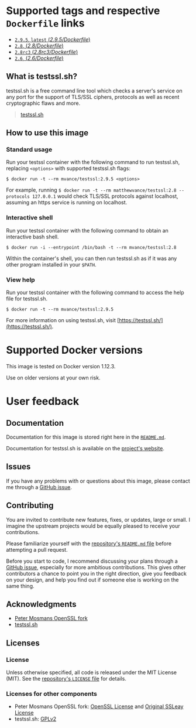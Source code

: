 # Supported tags and respective `Dockerfile` links

- [`2.9.5`, `latest` (*2.9.5/Dockerfile*)](https://github.com/MatthewVance/testssl-docker/tree/master/2.9.5)
- [`2.8`, (*2.8/Dockerfile*)](https://github.com/MatthewVance/testssl-docker/tree/master/2.8)
- [`2.8rc3` (*2.8rc3/Dockerfile*)](https://github.com/MatthewVance/testssl-docker/tree/master/2.8rc3)
- [`2.6`, (*2.6/Dockerfile*)](https://github.com/MatthewVance/testssl-docker/tree/master/2.6)

## What is testssl.sh?

 testssl.sh is a free command line tool which checks a server's service on any port for the support of TLS/SSL ciphers, protocols as well as recent cryptographic flaws and more.

> [testssl.sh](https://testssl.sh/)

## How to use this image

### Standard usage

Run your testssl container with the following command to run testssl.sh, replacing `<options>` with supported testssl.sh flags:

```console
$ docker run -t --rm mvance/testssl:2.9.5 <options>
```

For example, running `$ docker run -t --rm matthewvance/testssl:2.8 --protocols 127.0.0.1` would check TLS/SSL protocols against localhost, assuming an https service is running on localhost.

### Interactive shell

Run your testssl container with the following command to obtain an interactive bash shell.

```console
$ docker run -i --entrypoint /bin/bash -t --rm mvance/testssl:2.8
```

Within the container's shell, you can then run testssl.sh as if it was any other program installed in your `$PATH`.

### View help

Run your testssl container with the following command to access the help file for testssl.sh.

```console
$ docker run -t --rm mvance/testssl:2.9.5
```

For more information on using testssl.sh, visit [https://testssl.sh/](https://testssl.sh/).

# Supported Docker versions

This image is tested on Docker version 1.12.3.

Use on older versions at your own risk.

# User feedback

## Documentation

Documentation for this image is stored right here in the [`README.md`](https://github.com/MatthewVance/testssl-docker/blob/master/README.md).

Documentation for testssl.sh is available on the [project's website](https://testssl.sh/).

## Issues

If you have any problems with or questions about this image, please contact me through a [GitHub issue](https://github.com/MatthewVance/testssl-docker/issues).

## Contributing

You are invited to contribute new features, fixes, or updates, large or small. I imagine the upstream projects would be equally pleased to receive your contributions.

Please familiarize yourself with the [repository's `README.md` file](https://github.com/MatthewVance/testssl-docker/blob/master/README.md) before attempting a pull request.

Before you start to code, I recommend discussing your plans through a [GitHub issue](https://github.com/MatthewVance/testssl-docker/issues), especially for more ambitious contributions. This gives other contributors a chance to point you in the right direction, give you feedback on your design, and help you find out if someone else is working on the same thing.

## Acknowledgments

- [Peter Mosmans OpenSSL fork](https://github.com/PeterMosmans/openssl/)
- [testssl.sh](https://github.com/drwetter/testssl.sh)

## Licenses
### License

Unless otherwise specified, all code is released under the MIT License (MIT). See the [repository's `LICENSE` file](https://github.com/MatthewVance/testssl-docker/blob/master/LICENSE) for details.

### Licenses for other components

- Peter Mosmans OpenSSL fork: [OpenSSL License](https://github.com/PeterMosmans/openssl/blob/1.0.2-chacha/LICENSE) and [Original SSLeay License](https://github.com/PeterMosmans/openssl/blob/1.0.2-chacha/LICENSE)
- testssl.sh: [GPLv2](https://github.com/drwetter/testssl.sh/blob/master/LICENSE)
